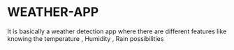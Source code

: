 # WEATHER-APP
It is basically a weather detection app where there are different features like knowing the temperature , Humidity , Rain possibilities 
